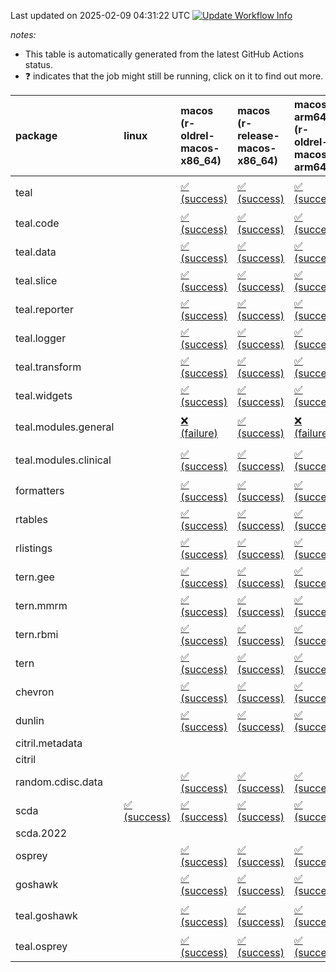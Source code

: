 Last updated on 2025-02-09 04:31:22 UTC [![Update Workflow
Info](https://github.com/averissimo/verdepcheck-status/actions/workflows/update.yaml/badge.svg)](https://github.com/averissimo/verdepcheck-status/actions/workflows/update.yaml)

*notes:*

-   This table is automatically generated from the latest GitHub Actions
    status.
-   ❓ indicates that the job might still be running, click on it to
    find out more.

<table style="width:100%;">
<colgroup>
<col style="width: 1%" />
<col style="width: 6%" />
<col style="width: 7%" />
<col style="width: 7%" />
<col style="width: 7%" />
<col style="width: 7%" />
<col style="width: 7%" />
<col style="width: 7%" />
<col style="width: 7%" />
<col style="width: 7%" />
<col style="width: 7%" />
<col style="width: 7%" />
<col style="width: 7%" />
<col style="width: 7%" />
</colgroup>
<thead>
<tr class="header">
<th style="text-align: left;">package</th>
<th style="text-align: left;">linux</th>
<th style="text-align: left;">macos (r-oldrel-macos-x86_64)</th>
<th style="text-align: left;">macos (r-release-macos-x86_64)</th>
<th style="text-align: left;">macos-arm64 (r-oldrel-macos-arm64)</th>
<th style="text-align: left;">macos-arm64 (r-release-macos-arm64)</th>
<th style="text-align: left;">nosuggests</th>
<th style="text-align: left;">ubuntu-clang</th>
<th style="text-align: left;">ubuntu-gcc12</th>
<th style="text-align: left;">ubuntu-next</th>
<th style="text-align: left;">ubuntu-release</th>
<th style="text-align: left;">windows (r-devel-windows-x86_64)</th>
<th style="text-align: left;">windows (r-oldrel-windows-x86_64)</th>
<th style="text-align: left;">windows (r-release-windows-x86_64)</th>
</tr>
</thead>
<tbody>
<tr class="odd">
<td style="text-align: left;">teal</td>
<td style="text-align: left;"></td>
<td
style="text-align: left;"><a href="https://github.com/insightsengineering/teal/actions/runs/13222084873/job/36908430531">✅
(success)</a></td>
<td
style="text-align: left;"><a href="https://github.com/insightsengineering/teal/actions/runs/13222084873/job/36908430128">✅
(success)</a></td>
<td
style="text-align: left;"><a href="https://github.com/insightsengineering/teal/actions/runs/13222084873/job/36908430347">✅
(success)</a></td>
<td
style="text-align: left;"><a href="https://github.com/insightsengineering/teal/actions/runs/13222084873/job/36908430007">✅
(success)</a></td>
<td
style="text-align: left;"><a href="https://github.com/insightsengineering/teal/actions/runs/13222084873/job/36908430584">❓
(unkown)</a></td>
<td
style="text-align: left;"><a href="https://github.com/insightsengineering/teal/actions/runs/13222084873/job/36908429944">❓
(unkown)</a></td>
<td
style="text-align: left;"><a href="https://github.com/insightsengineering/teal/actions/runs/13222084873/job/36908430057">❓
(unkown)</a></td>
<td
style="text-align: left;"><a href="https://github.com/insightsengineering/teal/actions/runs/13222084873/job/36908430302">✅
(success)</a></td>
<td
style="text-align: left;"><a href="https://github.com/insightsengineering/teal/actions/runs/13222084873/job/36908430405">✅
(success)</a></td>
<td
style="text-align: left;"><a href="https://github.com/insightsengineering/teal/actions/runs/13222084873/job/36908429709">✅
(success)</a></td>
<td
style="text-align: left;"><a href="https://github.com/insightsengineering/teal/actions/runs/13222084873/job/36908430635">✅
(success)</a></td>
<td
style="text-align: left;"><a href="https://github.com/insightsengineering/teal/actions/runs/13222084873/job/36908430253">✅
(success)</a></td>
</tr>
<tr class="even">
<td style="text-align: left;">teal.code</td>
<td style="text-align: left;"></td>
<td
style="text-align: left;"><a href="https://github.com/insightsengineering/teal.code/actions/runs/13222101000/job/36908464499">✅
(success)</a></td>
<td
style="text-align: left;"><a href="https://github.com/insightsengineering/teal.code/actions/runs/13222101000/job/36908464203">✅
(success)</a></td>
<td
style="text-align: left;"><a href="https://github.com/insightsengineering/teal.code/actions/runs/13222101000/job/36908464374">✅
(success)</a></td>
<td
style="text-align: left;"><a href="https://github.com/insightsengineering/teal.code/actions/runs/13222101000/job/36908464087">✅
(success)</a></td>
<td
style="text-align: left;"><a href="https://github.com/insightsengineering/teal.code/actions/runs/13222101000/job/36908464798">✅
(success)</a></td>
<td
style="text-align: left;"><a href="https://github.com/insightsengineering/teal.code/actions/runs/13222101000/job/36908464036">✅
(success)</a></td>
<td
style="text-align: left;"><a href="https://github.com/insightsengineering/teal.code/actions/runs/13222101000/job/36908464149">✅
(success)</a></td>
<td
style="text-align: left;"><a href="https://github.com/insightsengineering/teal.code/actions/runs/13222101000/job/36908464428">✅
(success)</a></td>
<td
style="text-align: left;"><a href="https://github.com/insightsengineering/teal.code/actions/runs/13222101000/job/36908464587">✅
(success)</a></td>
<td
style="text-align: left;"><a href="https://github.com/insightsengineering/teal.code/actions/runs/13222101000/job/36908463854">✅
(success)</a></td>
<td
style="text-align: left;"><a href="https://github.com/insightsengineering/teal.code/actions/runs/13222101000/job/36908464652">✅
(success)</a></td>
<td
style="text-align: left;"><a href="https://github.com/insightsengineering/teal.code/actions/runs/13222101000/job/36908464307">✅
(success)</a></td>
</tr>
<tr class="odd">
<td style="text-align: left;">teal.data</td>
<td style="text-align: left;"></td>
<td
style="text-align: left;"><a href="https://github.com/insightsengineering/teal.data/actions/runs/13222089083/job/36908438599">✅
(success)</a></td>
<td
style="text-align: left;"><a href="https://github.com/insightsengineering/teal.data/actions/runs/13222089083/job/36908438115">✅
(success)</a></td>
<td
style="text-align: left;"><a href="https://github.com/insightsengineering/teal.data/actions/runs/13222089083/job/36908438381">✅
(success)</a></td>
<td
style="text-align: left;"><a href="https://github.com/insightsengineering/teal.data/actions/runs/13222089083/job/36908437997">✅
(success)</a></td>
<td
style="text-align: left;"><a href="https://github.com/insightsengineering/teal.data/actions/runs/13222089083/job/36908438794">✅
(success)</a></td>
<td
style="text-align: left;"><a href="https://github.com/insightsengineering/teal.data/actions/runs/13222089083/job/36908437927">✅
(success)</a></td>
<td
style="text-align: left;"><a href="https://github.com/insightsengineering/teal.data/actions/runs/13222089083/job/36908438070">✅
(success)</a></td>
<td
style="text-align: left;"><a href="https://github.com/insightsengineering/teal.data/actions/runs/13222089083/job/36908438307">✅
(success)</a></td>
<td
style="text-align: left;"><a href="https://github.com/insightsengineering/teal.data/actions/runs/13222089083/job/36908438497">✅
(success)</a></td>
<td
style="text-align: left;"><a href="https://github.com/insightsengineering/teal.data/actions/runs/13222089083/job/36908437686">✅
(success)</a></td>
<td
style="text-align: left;"><a href="https://github.com/insightsengineering/teal.data/actions/runs/13222089083/job/36908438733">✅
(success)</a></td>
<td
style="text-align: left;"><a href="https://github.com/insightsengineering/teal.data/actions/runs/13222089083/job/36908438246">✅
(success)</a></td>
</tr>
<tr class="even">
<td style="text-align: left;">teal.slice</td>
<td style="text-align: left;"></td>
<td
style="text-align: left;"><a href="https://github.com/insightsengineering/teal.slice/actions/runs/13222095330/job/36908452318">✅
(success)</a></td>
<td
style="text-align: left;"><a href="https://github.com/insightsengineering/teal.slice/actions/runs/13222095330/job/36908451871">✅
(success)</a></td>
<td
style="text-align: left;"><a href="https://github.com/insightsengineering/teal.slice/actions/runs/13222095330/job/36908452169">✅
(success)</a></td>
<td
style="text-align: left;"><a href="https://github.com/insightsengineering/teal.slice/actions/runs/13222095330/job/36908451732">✅
(success)</a></td>
<td
style="text-align: left;"><a href="https://github.com/insightsengineering/teal.slice/actions/runs/13222095330/job/36908452537">✅
(success)</a></td>
<td
style="text-align: left;"><a href="https://github.com/insightsengineering/teal.slice/actions/runs/13222095330/job/36908451663">✅
(success)</a></td>
<td
style="text-align: left;"><a href="https://github.com/insightsengineering/teal.slice/actions/runs/13222095330/job/36908451796">✅
(success)</a></td>
<td
style="text-align: left;"><a href="https://github.com/insightsengineering/teal.slice/actions/runs/13222095330/job/36908452096">✅
(success)</a></td>
<td
style="text-align: left;"><a href="https://github.com/insightsengineering/teal.slice/actions/runs/13222095330/job/36908452242">✅
(success)</a></td>
<td
style="text-align: left;"><a href="https://github.com/insightsengineering/teal.slice/actions/runs/13222095330/job/36908451444">✅
(success)</a></td>
<td
style="text-align: left;"><a href="https://github.com/insightsengineering/teal.slice/actions/runs/13222095330/job/36908452457">✅
(success)</a></td>
<td
style="text-align: left;"><a href="https://github.com/insightsengineering/teal.slice/actions/runs/13222095330/job/36908452024">✅
(success)</a></td>
</tr>
<tr class="odd">
<td style="text-align: left;">teal.reporter</td>
<td style="text-align: left;"></td>
<td
style="text-align: left;"><a href="https://github.com/insightsengineering/teal.reporter/actions/runs/13222091176/job/36908443064">✅
(success)</a></td>
<td
style="text-align: left;"><a href="https://github.com/insightsengineering/teal.reporter/actions/runs/13222091176/job/36908442668">✅
(success)</a></td>
<td
style="text-align: left;"><a href="https://github.com/insightsengineering/teal.reporter/actions/runs/13222091176/job/36908442959">✅
(success)</a></td>
<td
style="text-align: left;"><a href="https://github.com/insightsengineering/teal.reporter/actions/runs/13222091176/job/36908442588">✅
(success)</a></td>
<td
style="text-align: left;"><a href="https://github.com/insightsengineering/teal.reporter/actions/runs/13222091176/job/36908443118">✅
(success)</a></td>
<td
style="text-align: left;"><a href="https://github.com/insightsengineering/teal.reporter/actions/runs/13222091176/job/36908442536">✅
(success)</a></td>
<td
style="text-align: left;"><a href="https://github.com/insightsengineering/teal.reporter/actions/runs/13222091176/job/36908442637">✅
(success)</a></td>
<td
style="text-align: left;"><a href="https://github.com/insightsengineering/teal.reporter/actions/runs/13222091176/job/36908442783">✅
(success)</a></td>
<td
style="text-align: left;"><a href="https://github.com/insightsengineering/teal.reporter/actions/runs/13222091176/job/36908442899">✅
(success)</a></td>
<td
style="text-align: left;"><a href="https://github.com/insightsengineering/teal.reporter/actions/runs/13222091176/job/36908442364">✅
(success)</a></td>
<td
style="text-align: left;"><a href="https://github.com/insightsengineering/teal.reporter/actions/runs/13222091176/job/36908443163">✅
(success)</a></td>
<td
style="text-align: left;"><a href="https://github.com/insightsengineering/teal.reporter/actions/runs/13222091176/job/36908442843">✅
(success)</a></td>
</tr>
<tr class="even">
<td style="text-align: left;">teal.logger</td>
<td style="text-align: left;"></td>
<td
style="text-align: left;"><a href="https://github.com/insightsengineering/teal.logger/actions/runs/13222086191/job/36908433075">✅
(success)</a></td>
<td
style="text-align: left;"><a href="https://github.com/insightsengineering/teal.logger/actions/runs/13222086191/job/36908432456">✅
(success)</a></td>
<td
style="text-align: left;"><a href="https://github.com/insightsengineering/teal.logger/actions/runs/13222086191/job/36908432832">✅
(success)</a></td>
<td
style="text-align: left;"><a href="https://github.com/insightsengineering/teal.logger/actions/runs/13222086191/job/36908432266">✅
(success)</a></td>
<td
style="text-align: left;"><a href="https://github.com/insightsengineering/teal.logger/actions/runs/13222086191/job/36908433650">✅
(success)</a></td>
<td
style="text-align: left;"><a href="https://github.com/insightsengineering/teal.logger/actions/runs/13222086191/job/36908432181">✅
(success)</a></td>
<td
style="text-align: left;"><a href="https://github.com/insightsengineering/teal.logger/actions/runs/13222086191/job/36908432358">✅
(success)</a></td>
<td
style="text-align: left;"><a href="https://github.com/insightsengineering/teal.logger/actions/runs/13222086191/job/36908432731">✅
(success)</a></td>
<td
style="text-align: left;"><a href="https://github.com/insightsengineering/teal.logger/actions/runs/13222086191/job/36908432925">✅
(success)</a></td>
<td
style="text-align: left;"><a href="https://github.com/insightsengineering/teal.logger/actions/runs/13222086191/job/36908431937">✅
(success)</a></td>
<td
style="text-align: left;"><a href="https://github.com/insightsengineering/teal.logger/actions/runs/13222086191/job/36908433481">✅
(success)</a></td>
<td
style="text-align: left;"><a href="https://github.com/insightsengineering/teal.logger/actions/runs/13222086191/job/36908432656">✅
(success)</a></td>
</tr>
<tr class="odd">
<td style="text-align: left;">teal.transform</td>
<td style="text-align: left;"></td>
<td
style="text-align: left;"><a href="https://github.com/insightsengineering/teal.transform/actions/runs/13222092822/job/36908447334">✅
(success)</a></td>
<td
style="text-align: left;"><a href="https://github.com/insightsengineering/teal.transform/actions/runs/13222092822/job/36908446588">✅
(success)</a></td>
<td
style="text-align: left;"><a href="https://github.com/insightsengineering/teal.transform/actions/runs/13222092822/job/36908447062">✅
(success)</a></td>
<td
style="text-align: left;"><a href="https://github.com/insightsengineering/teal.transform/actions/runs/13222092822/job/36908446366">✅
(success)</a></td>
<td
style="text-align: left;"><a href="https://github.com/insightsengineering/teal.transform/actions/runs/13222092822/job/36908447725">✅
(success)</a></td>
<td
style="text-align: left;"><a href="https://github.com/insightsengineering/teal.transform/actions/runs/13222092822/job/36908446265">✅
(success)</a></td>
<td
style="text-align: left;"><a href="https://github.com/insightsengineering/teal.transform/actions/runs/13222092822/job/36908446477">✅
(success)</a></td>
<td
style="text-align: left;"><a href="https://github.com/insightsengineering/teal.transform/actions/runs/13222092822/job/36908446960">✅
(success)</a></td>
<td
style="text-align: left;"><a href="https://github.com/insightsengineering/teal.transform/actions/runs/13222092822/job/36908447178">✅
(success)</a></td>
<td
style="text-align: left;"><a href="https://github.com/insightsengineering/teal.transform/actions/runs/13222092822/job/36908445989">✅
(success)</a></td>
<td
style="text-align: left;"><a href="https://github.com/insightsengineering/teal.transform/actions/runs/13222092822/job/36908447594">✅
(success)</a></td>
<td
style="text-align: left;"><a href="https://github.com/insightsengineering/teal.transform/actions/runs/13222092822/job/36908446852">✅
(success)</a></td>
</tr>
<tr class="even">
<td style="text-align: left;">teal.widgets</td>
<td style="text-align: left;"></td>
<td
style="text-align: left;"><a href="https://github.com/insightsengineering/teal.widgets/actions/runs/13222105941/job/36908479562">✅
(success)</a></td>
<td
style="text-align: left;"><a href="https://github.com/insightsengineering/teal.widgets/actions/runs/13222105941/job/36908479212">✅
(success)</a></td>
<td
style="text-align: left;"><a href="https://github.com/insightsengineering/teal.widgets/actions/runs/13222105941/job/36908479439">✅
(success)</a></td>
<td
style="text-align: left;"><a href="https://github.com/insightsengineering/teal.widgets/actions/runs/13222105941/job/36908479064">✅
(success)</a></td>
<td
style="text-align: left;"><a href="https://github.com/insightsengineering/teal.widgets/actions/runs/13222105941/job/36908479611">✅
(success)</a></td>
<td
style="text-align: left;"><a href="https://github.com/insightsengineering/teal.widgets/actions/runs/13222105941/job/36908478685">✅
(success)</a></td>
<td
style="text-align: left;"><a href="https://github.com/insightsengineering/teal.widgets/actions/runs/13222105941/job/36908479000">✅
(success)</a></td>
<td
style="text-align: left;"><a href="https://github.com/insightsengineering/teal.widgets/actions/runs/13222105941/job/36908479266">✅
(success)</a></td>
<td
style="text-align: left;"><a href="https://github.com/insightsengineering/teal.widgets/actions/runs/13222105941/job/36908479390">✅
(success)</a></td>
<td
style="text-align: left;"><a href="https://github.com/insightsengineering/teal.widgets/actions/runs/13222105941/job/36908478916">✅
(success)</a></td>
<td
style="text-align: left;"><a href="https://github.com/insightsengineering/teal.widgets/actions/runs/13222105941/job/36908479658">✅
(success)</a></td>
<td
style="text-align: left;"><a href="https://github.com/insightsengineering/teal.widgets/actions/runs/13222105941/job/36908479319">✅
(success)</a></td>
</tr>
<tr class="odd">
<td style="text-align: left;">teal.modules.general</td>
<td style="text-align: left;"></td>
<td
style="text-align: left;"><a href="https://github.com/insightsengineering/teal.modules.general/actions/runs/13222085315/job/36908430606">❌
(failure)</a></td>
<td
style="text-align: left;"><a href="https://github.com/insightsengineering/teal.modules.general/actions/runs/13222085315/job/36908430260">✅
(success)</a></td>
<td
style="text-align: left;"><a href="https://github.com/insightsengineering/teal.modules.general/actions/runs/13222085315/job/36908430483">❌
(failure)</a></td>
<td
style="text-align: left;"><a href="https://github.com/insightsengineering/teal.modules.general/actions/runs/13222085315/job/36908430154">✅
(success)</a></td>
<td
style="text-align: left;"><a href="https://github.com/insightsengineering/teal.modules.general/actions/runs/13222085315/job/36908430684">❓
(unkown)</a></td>
<td
style="text-align: left;"><a href="https://github.com/insightsengineering/teal.modules.general/actions/runs/13222085315/job/36908429843">❓
(unkown)</a></td>
<td
style="text-align: left;"><a href="https://github.com/insightsengineering/teal.modules.general/actions/runs/13222085315/job/36908430079">❌
(failure)</a></td>
<td
style="text-align: left;"><a href="https://github.com/insightsengineering/teal.modules.general/actions/runs/13222085315/job/36908430316">✅
(success)</a></td>
<td
style="text-align: left;"><a href="https://github.com/insightsengineering/teal.modules.general/actions/runs/13222085315/job/36908430423">✅
(success)</a></td>
<td
style="text-align: left;"><a href="https://github.com/insightsengineering/teal.modules.general/actions/runs/13222085315/job/36908430027">✅
(success)</a></td>
<td
style="text-align: left;"><a href="https://github.com/insightsengineering/teal.modules.general/actions/runs/13222085315/job/36908430739">❌
(failure)</a></td>
<td
style="text-align: left;"><a href="https://github.com/insightsengineering/teal.modules.general/actions/runs/13222085315/job/36908430366">✅
(success)</a></td>
</tr>
<tr class="even">
<td style="text-align: left;">teal.modules.clinical</td>
<td style="text-align: left;"></td>
<td
style="text-align: left;"><a href="https://github.com/insightsengineering/teal.modules.clinical/actions/runs/13222100432/job/36908464060">✅
(success)</a></td>
<td
style="text-align: left;"><a href="https://github.com/insightsengineering/teal.modules.clinical/actions/runs/13222100432/job/36908463633">✅
(success)</a></td>
<td
style="text-align: left;"><a href="https://github.com/insightsengineering/teal.modules.clinical/actions/runs/13222100432/job/36908463881">✅
(success)</a></td>
<td
style="text-align: left;"><a href="https://github.com/insightsengineering/teal.modules.clinical/actions/runs/13222100432/job/36908463420">✅
(success)</a></td>
<td
style="text-align: left;"><a href="https://github.com/insightsengineering/teal.modules.clinical/actions/runs/13222100432/job/36908463945">❓
(unkown)</a></td>
<td
style="text-align: left;"><a href="https://github.com/insightsengineering/teal.modules.clinical/actions/runs/13222100432/job/36908463084">❓
(unkown)</a></td>
<td
style="text-align: left;"><a href="https://github.com/insightsengineering/teal.modules.clinical/actions/runs/13222100432/job/36908463346">❓
(unkown)</a></td>
<td
style="text-align: left;"><a href="https://github.com/insightsengineering/teal.modules.clinical/actions/runs/13222100432/job/36908463568">✅
(success)</a></td>
<td
style="text-align: left;"><a href="https://github.com/insightsengineering/teal.modules.clinical/actions/runs/13222100432/job/36908463694">✅
(success)</a></td>
<td
style="text-align: left;"><a href="https://github.com/insightsengineering/teal.modules.clinical/actions/runs/13222100432/job/36908463280">✅
(success)</a></td>
<td
style="text-align: left;"><a href="https://github.com/insightsengineering/teal.modules.clinical/actions/runs/13222100432/job/36908464217">✅
(success)</a></td>
<td
style="text-align: left;"><a href="https://github.com/insightsengineering/teal.modules.clinical/actions/runs/13222100432/job/36908463759">✅
(success)</a></td>
</tr>
<tr class="odd">
<td style="text-align: left;">formatters</td>
<td style="text-align: left;"></td>
<td
style="text-align: left;"><a href="https://github.com/insightsengineering/formatters/actions/runs/13222097154/job/36908456355">✅
(success)</a></td>
<td
style="text-align: left;"><a href="https://github.com/insightsengineering/formatters/actions/runs/13222097154/job/36908455987">✅
(success)</a></td>
<td
style="text-align: left;"><a href="https://github.com/insightsengineering/formatters/actions/runs/13222097154/job/36908456246">✅
(success)</a></td>
<td
style="text-align: left;"><a href="https://github.com/insightsengineering/formatters/actions/runs/13222097154/job/36908455853">✅
(success)</a></td>
<td
style="text-align: left;"><a href="https://github.com/insightsengineering/formatters/actions/runs/13222097154/job/36908456472">✅
(success)</a></td>
<td
style="text-align: left;"><a href="https://github.com/insightsengineering/formatters/actions/runs/13222097154/job/36908455802">✅
(success)</a></td>
<td
style="text-align: left;"><a href="https://github.com/insightsengineering/formatters/actions/runs/13222097154/job/36908455932">✅
(success)</a></td>
<td
style="text-align: left;"><a href="https://github.com/insightsengineering/formatters/actions/runs/13222097154/job/36908456188">✅
(success)</a></td>
<td
style="text-align: left;"><a href="https://github.com/insightsengineering/formatters/actions/runs/13222097154/job/36908456297">✅
(success)</a></td>
<td
style="text-align: left;"><a href="https://github.com/insightsengineering/formatters/actions/runs/13222097154/job/36908455571">✅
(success)</a></td>
<td
style="text-align: left;"><a href="https://github.com/insightsengineering/formatters/actions/runs/13222097154/job/36908456434">✅
(success)</a></td>
<td
style="text-align: left;"><a href="https://github.com/insightsengineering/formatters/actions/runs/13222097154/job/36908456122">✅
(success)</a></td>
</tr>
<tr class="even">
<td style="text-align: left;">rtables</td>
<td style="text-align: left;"></td>
<td
style="text-align: left;"><a href="https://github.com/insightsengineering/rtables/actions/runs/13222084624/job/36908429727">✅
(success)</a></td>
<td
style="text-align: left;"><a href="https://github.com/insightsengineering/rtables/actions/runs/13222084624/job/36908429411">✅
(success)</a></td>
<td
style="text-align: left;"><a href="https://github.com/insightsengineering/rtables/actions/runs/13222084624/job/36908429599">✅
(success)</a></td>
<td
style="text-align: left;"><a href="https://github.com/insightsengineering/rtables/actions/runs/13222084624/job/36908429355">✅
(success)</a></td>
<td
style="text-align: left;"><a href="https://github.com/insightsengineering/rtables/actions/runs/13222084624/job/36908429986">✅
(success)</a></td>
<td
style="text-align: left;"><a href="https://github.com/insightsengineering/rtables/actions/runs/13222084624/job/36908429289">✅
(success)</a></td>
<td
style="text-align: left;"><a href="https://github.com/insightsengineering/rtables/actions/runs/13222084624/job/36908429453">✅
(success)</a></td>
<td
style="text-align: left;"><a href="https://github.com/insightsengineering/rtables/actions/runs/13222084624/job/36908429657">✅
(success)</a></td>
<td
style="text-align: left;"><a href="https://github.com/insightsengineering/rtables/actions/runs/13222084624/job/36908429787">✅
(success)</a></td>
<td
style="text-align: left;"><a href="https://github.com/insightsengineering/rtables/actions/runs/13222084624/job/36908429107">✅
(success)</a></td>
<td
style="text-align: left;"><a href="https://github.com/insightsengineering/rtables/actions/runs/13222084624/job/36908429855">✅
(success)</a></td>
<td
style="text-align: left;"><a href="https://github.com/insightsengineering/rtables/actions/runs/13222084624/job/36908429497">✅
(success)</a></td>
</tr>
<tr class="odd">
<td style="text-align: left;">rlistings</td>
<td style="text-align: left;"></td>
<td
style="text-align: left;"><a href="https://github.com/insightsengineering/rlistings/actions/runs/13222089796/job/36908440247">✅
(success)</a></td>
<td
style="text-align: left;"><a href="https://github.com/insightsengineering/rlistings/actions/runs/13222089796/job/36908439851">✅
(success)</a></td>
<td
style="text-align: left;"><a href="https://github.com/insightsengineering/rlistings/actions/runs/13222089796/job/36908440093">✅
(success)</a></td>
<td
style="text-align: left;"><a href="https://github.com/insightsengineering/rlistings/actions/runs/13222089796/job/36908439670">✅
(success)</a></td>
<td
style="text-align: left;"><a href="https://github.com/insightsengineering/rlistings/actions/runs/13222089796/job/36908440502">✅
(success)</a></td>
<td
style="text-align: left;"><a href="https://github.com/insightsengineering/rlistings/actions/runs/13222089796/job/36908439563">✅
(success)</a></td>
<td
style="text-align: left;"><a href="https://github.com/insightsengineering/rlistings/actions/runs/13222089796/job/36908439773">✅
(success)</a></td>
<td
style="text-align: left;"><a href="https://github.com/insightsengineering/rlistings/actions/runs/13222089796/job/36908440168">✅
(success)</a></td>
<td
style="text-align: left;"><a href="https://github.com/insightsengineering/rlistings/actions/runs/13222089796/job/36908440316">✅
(success)</a></td>
<td
style="text-align: left;"><a href="https://github.com/insightsengineering/rlistings/actions/runs/13222089796/job/36908439280">✅
(success)</a></td>
<td
style="text-align: left;"><a href="https://github.com/insightsengineering/rlistings/actions/runs/13222089796/job/36908440377">✅
(success)</a></td>
<td
style="text-align: left;"><a href="https://github.com/insightsengineering/rlistings/actions/runs/13222089796/job/36908440019">✅
(success)</a></td>
</tr>
<tr class="even">
<td style="text-align: left;">tern.gee</td>
<td style="text-align: left;"></td>
<td
style="text-align: left;"><a href="https://github.com/insightsengineering/tern.gee/actions/runs/13222098525/job/36908458705">✅
(success)</a></td>
<td
style="text-align: left;"><a href="https://github.com/insightsengineering/tern.gee/actions/runs/13222098525/job/36908458382">✅
(success)</a></td>
<td
style="text-align: left;"><a href="https://github.com/insightsengineering/tern.gee/actions/runs/13222098525/job/36908458601">✅
(success)</a></td>
<td
style="text-align: left;"><a href="https://github.com/insightsengineering/tern.gee/actions/runs/13222098525/job/36908458280">✅
(success)</a></td>
<td
style="text-align: left;"><a href="https://github.com/insightsengineering/tern.gee/actions/runs/13222098525/job/36908458881">✅
(success)</a></td>
<td
style="text-align: left;"><a href="https://github.com/insightsengineering/tern.gee/actions/runs/13222098525/job/36908458226">✅
(success)</a></td>
<td
style="text-align: left;"><a href="https://github.com/insightsengineering/tern.gee/actions/runs/13222098525/job/36908458335">✅
(success)</a></td>
<td
style="text-align: left;"><a href="https://github.com/insightsengineering/tern.gee/actions/runs/13222098525/job/36908458544">✅
(success)</a></td>
<td
style="text-align: left;"><a href="https://github.com/insightsengineering/tern.gee/actions/runs/13222098525/job/36908458642">✅
(success)</a></td>
<td
style="text-align: left;"><a href="https://github.com/insightsengineering/tern.gee/actions/runs/13222098525/job/36908458024">✅
(success)</a></td>
<td
style="text-align: left;"><a href="https://github.com/insightsengineering/tern.gee/actions/runs/13222098525/job/36908458819">✅
(success)</a></td>
<td
style="text-align: left;"><a href="https://github.com/insightsengineering/tern.gee/actions/runs/13222098525/job/36908458491">✅
(success)</a></td>
</tr>
<tr class="odd">
<td style="text-align: left;">tern.mmrm</td>
<td style="text-align: left;"></td>
<td
style="text-align: left;"><a href="https://github.com/insightsengineering/tern.mmrm/actions/runs/13222105767/job/36908476841">✅
(success)</a></td>
<td
style="text-align: left;"><a href="https://github.com/insightsengineering/tern.mmrm/actions/runs/13222105767/job/36908476610">✅
(success)</a></td>
<td
style="text-align: left;"><a href="https://github.com/insightsengineering/tern.mmrm/actions/runs/13222105767/job/36908476773">✅
(success)</a></td>
<td
style="text-align: left;"><a href="https://github.com/insightsengineering/tern.mmrm/actions/runs/13222105767/job/36908476529">✅
(success)</a></td>
<td
style="text-align: left;"><a href="https://github.com/insightsengineering/tern.mmrm/actions/runs/13222105767/job/36908476958">✅
(success)</a></td>
<td
style="text-align: left;"><a href="https://github.com/insightsengineering/tern.mmrm/actions/runs/13222105767/job/36908476476">✅
(success)</a></td>
<td
style="text-align: left;"><a href="https://github.com/insightsengineering/tern.mmrm/actions/runs/13222105767/job/36908476572">❌
(failure)</a></td>
<td
style="text-align: left;"><a href="https://github.com/insightsengineering/tern.mmrm/actions/runs/13222105767/job/36908476738">✅
(success)</a></td>
<td
style="text-align: left;"><a href="https://github.com/insightsengineering/tern.mmrm/actions/runs/13222105767/job/36908476807">✅
(success)</a></td>
<td
style="text-align: left;"><a href="https://github.com/insightsengineering/tern.mmrm/actions/runs/13222105767/job/36908476362">✅
(success)</a></td>
<td
style="text-align: left;"><a href="https://github.com/insightsengineering/tern.mmrm/actions/runs/13222105767/job/36908476925">✅
(success)</a></td>
<td
style="text-align: left;"><a href="https://github.com/insightsengineering/tern.mmrm/actions/runs/13222105767/job/36908476700">✅
(success)</a></td>
</tr>
<tr class="even">
<td style="text-align: left;">tern.rbmi</td>
<td style="text-align: left;"></td>
<td
style="text-align: left;"><a href="https://github.com/insightsengineering/tern.rbmi/actions/runs/13222097175/job/36908456817">✅
(success)</a></td>
<td
style="text-align: left;"><a href="https://github.com/insightsengineering/tern.rbmi/actions/runs/13222097175/job/36908456426">✅
(success)</a></td>
<td
style="text-align: left;"><a href="https://github.com/insightsengineering/tern.rbmi/actions/runs/13222097175/job/36908456664">✅
(success)</a></td>
<td
style="text-align: left;"><a href="https://github.com/insightsengineering/tern.rbmi/actions/runs/13222097175/job/36908456313">✅
(success)</a></td>
<td
style="text-align: left;"><a href="https://github.com/insightsengineering/tern.rbmi/actions/runs/13222097175/job/36908456767">✅
(success)</a></td>
<td
style="text-align: left;"><a href="https://github.com/insightsengineering/tern.rbmi/actions/runs/13222097175/job/36908455974">✅
(success)</a></td>
<td
style="text-align: left;"><a href="https://github.com/insightsengineering/tern.rbmi/actions/runs/13222097175/job/36908456243">✅
(success)</a></td>
<td
style="text-align: left;"><a href="https://github.com/insightsengineering/tern.rbmi/actions/runs/13222097175/job/36908456474">✅
(success)</a></td>
<td
style="text-align: left;"><a href="https://github.com/insightsengineering/tern.rbmi/actions/runs/13222097175/job/36908456601">✅
(success)</a></td>
<td
style="text-align: left;"><a href="https://github.com/insightsengineering/tern.rbmi/actions/runs/13222097175/job/36908456175">✅
(success)</a></td>
<td
style="text-align: left;"><a href="https://github.com/insightsengineering/tern.rbmi/actions/runs/13222097175/job/36908456931">✅
(success)</a></td>
<td
style="text-align: left;"><a href="https://github.com/insightsengineering/tern.rbmi/actions/runs/13222097175/job/36908456537">✅
(success)</a></td>
</tr>
<tr class="odd">
<td style="text-align: left;">tern</td>
<td style="text-align: left;"></td>
<td
style="text-align: left;"><a href="https://github.com/insightsengineering/tern/actions/runs/13222091074/job/36908443197">✅
(success)</a></td>
<td
style="text-align: left;"><a href="https://github.com/insightsengineering/tern/actions/runs/13222091074/job/36908442802">✅
(success)</a></td>
<td
style="text-align: left;"><a href="https://github.com/insightsengineering/tern/actions/runs/13222091074/job/36908443062">✅
(success)</a></td>
<td
style="text-align: left;"><a href="https://github.com/insightsengineering/tern/actions/runs/13222091074/job/36908442660">✅
(success)</a></td>
<td
style="text-align: left;"><a href="https://github.com/insightsengineering/tern/actions/runs/13222091074/job/36908443491">✅
(success)</a></td>
<td
style="text-align: left;"><a href="https://github.com/insightsengineering/tern/actions/runs/13222091074/job/36908442599">✅
(success)</a></td>
<td
style="text-align: left;"><a href="https://github.com/insightsengineering/tern/actions/runs/13222091074/job/36908442722">✅
(success)</a></td>
<td
style="text-align: left;"><a href="https://github.com/insightsengineering/tern/actions/runs/13222091074/job/36908443006">✅
(success)</a></td>
<td
style="text-align: left;"><a href="https://github.com/insightsengineering/tern/actions/runs/13222091074/job/36908443129">✅
(success)</a></td>
<td
style="text-align: left;"><a href="https://github.com/insightsengineering/tern/actions/runs/13222091074/job/36908442398">✅
(success)</a></td>
<td
style="text-align: left;"><a href="https://github.com/insightsengineering/tern/actions/runs/13222091074/job/36908443405">✅
(success)</a></td>
<td
style="text-align: left;"><a href="https://github.com/insightsengineering/tern/actions/runs/13222091074/job/36908442942">✅
(success)</a></td>
</tr>
<tr class="even">
<td style="text-align: left;">chevron</td>
<td style="text-align: left;"></td>
<td
style="text-align: left;"><a href="https://github.com/insightsengineering/chevron/actions/runs/13222098323/job/36908459113">✅
(success)</a></td>
<td
style="text-align: left;"><a href="https://github.com/insightsengineering/chevron/actions/runs/13222098323/job/36908458772">✅
(success)</a></td>
<td
style="text-align: left;"><a href="https://github.com/insightsengineering/chevron/actions/runs/13222098323/job/36908458985">✅
(success)</a></td>
<td
style="text-align: left;"><a href="https://github.com/insightsengineering/chevron/actions/runs/13222098323/job/36908458658">✅
(success)</a></td>
<td
style="text-align: left;"><a href="https://github.com/insightsengineering/chevron/actions/runs/13222098323/job/36908459275">✅
(success)</a></td>
<td
style="text-align: left;"><a href="https://github.com/insightsengineering/chevron/actions/runs/13222098323/job/36908458613">✅
(success)</a></td>
<td
style="text-align: left;"><a href="https://github.com/insightsengineering/chevron/actions/runs/13222098323/job/36908458721">✅
(success)</a></td>
<td
style="text-align: left;"><a href="https://github.com/insightsengineering/chevron/actions/runs/13222098323/job/36908458927">✅
(success)</a></td>
<td
style="text-align: left;"><a href="https://github.com/insightsengineering/chevron/actions/runs/13222098323/job/36908459044">✅
(success)</a></td>
<td
style="text-align: left;"><a href="https://github.com/insightsengineering/chevron/actions/runs/13222098323/job/36908458422">✅
(success)</a></td>
<td
style="text-align: left;"><a href="https://github.com/insightsengineering/chevron/actions/runs/13222098323/job/36908459219">✅
(success)</a></td>
<td
style="text-align: left;"><a href="https://github.com/insightsengineering/chevron/actions/runs/13222098323/job/36908458874">✅
(success)</a></td>
</tr>
<tr class="odd">
<td style="text-align: left;">dunlin</td>
<td style="text-align: left;"></td>
<td
style="text-align: left;"><a href="https://github.com/insightsengineering/dunlin/actions/runs/12616307113/job/35157397606">✅
(success)</a></td>
<td
style="text-align: left;"><a href="https://github.com/insightsengineering/dunlin/actions/runs/12616307113/job/35157397136">✅
(success)</a></td>
<td
style="text-align: left;"><a href="https://github.com/insightsengineering/dunlin/actions/runs/12616307113/job/35157397443">✅
(success)</a></td>
<td
style="text-align: left;"><a href="https://github.com/insightsengineering/dunlin/actions/runs/12616307113/job/35157396975">✅
(success)</a></td>
<td
style="text-align: left;"><a href="https://github.com/insightsengineering/dunlin/actions/runs/12616307113/job/35157397923">✅
(success)</a></td>
<td
style="text-align: left;"><a href="https://github.com/insightsengineering/dunlin/actions/runs/12616307113/job/35157397053">✅
(success)</a></td>
<td
style="text-align: left;"><a href="https://github.com/insightsengineering/dunlin/actions/runs/12616307113/job/35157397205">✅
(success)</a></td>
<td
style="text-align: left;"><a href="https://github.com/insightsengineering/dunlin/actions/runs/12616307113/job/35157397533">✅
(success)</a></td>
<td
style="text-align: left;"><a href="https://github.com/insightsengineering/dunlin/actions/runs/12616307113/job/35157397749">✅
(success)</a></td>
<td
style="text-align: left;"><a href="https://github.com/insightsengineering/dunlin/actions/runs/12616307113/job/35157396791">✅
(success)</a></td>
<td
style="text-align: left;"><a href="https://github.com/insightsengineering/dunlin/actions/runs/12616307113/job/35157397670">✅
(success)</a></td>
<td
style="text-align: left;"><a href="https://github.com/insightsengineering/dunlin/actions/runs/12616307113/job/35157397262">✅
(success)</a></td>
</tr>
<tr class="even">
<td style="text-align: left;">citril.metadata</td>
<td style="text-align: left;"></td>
<td style="text-align: left;"></td>
<td style="text-align: left;"></td>
<td style="text-align: left;"></td>
<td style="text-align: left;"></td>
<td style="text-align: left;"></td>
<td style="text-align: left;"></td>
<td style="text-align: left;"></td>
<td style="text-align: left;"></td>
<td style="text-align: left;"></td>
<td style="text-align: left;"></td>
<td style="text-align: left;"></td>
<td style="text-align: left;"></td>
</tr>
<tr class="odd">
<td style="text-align: left;">citril</td>
<td style="text-align: left;"></td>
<td style="text-align: left;"></td>
<td style="text-align: left;"></td>
<td style="text-align: left;"></td>
<td style="text-align: left;"></td>
<td style="text-align: left;"></td>
<td style="text-align: left;"></td>
<td style="text-align: left;"></td>
<td style="text-align: left;"></td>
<td style="text-align: left;"></td>
<td style="text-align: left;"></td>
<td style="text-align: left;"></td>
<td style="text-align: left;"></td>
</tr>
<tr class="even">
<td style="text-align: left;">random.cdisc.data</td>
<td style="text-align: left;"></td>
<td
style="text-align: left;"><a href="https://github.com/insightsengineering/random.cdisc.data/actions/runs/13222094112/job/36908450969">✅
(success)</a></td>
<td
style="text-align: left;"><a href="https://github.com/insightsengineering/random.cdisc.data/actions/runs/13222094112/job/36908450701">✅
(success)</a></td>
<td
style="text-align: left;"><a href="https://github.com/insightsengineering/random.cdisc.data/actions/runs/13222094112/job/36908450862">✅
(success)</a></td>
<td
style="text-align: left;"><a href="https://github.com/insightsengineering/random.cdisc.data/actions/runs/13222094112/job/36908450584">✅
(success)</a></td>
<td
style="text-align: left;"><a href="https://github.com/insightsengineering/random.cdisc.data/actions/runs/13222094112/job/36908451187">✅
(success)</a></td>
<td
style="text-align: left;"><a href="https://github.com/insightsengineering/random.cdisc.data/actions/runs/13222094112/job/36908450497">✅
(success)</a></td>
<td
style="text-align: left;"><a href="https://github.com/insightsengineering/random.cdisc.data/actions/runs/13222094112/job/36908450646">✅
(success)</a></td>
<td
style="text-align: left;"><a href="https://github.com/insightsengineering/random.cdisc.data/actions/runs/13222094112/job/36908450915">✅
(success)</a></td>
<td
style="text-align: left;"><a href="https://github.com/insightsengineering/random.cdisc.data/actions/runs/13222094112/job/36908451025">✅
(success)</a></td>
<td
style="text-align: left;"><a href="https://github.com/insightsengineering/random.cdisc.data/actions/runs/13222094112/job/36908450241">✅
(success)</a></td>
<td
style="text-align: left;"><a href="https://github.com/insightsengineering/random.cdisc.data/actions/runs/13222094112/job/36908451083">✅
(success)</a></td>
<td
style="text-align: left;"><a href="https://github.com/insightsengineering/random.cdisc.data/actions/runs/13222094112/job/36908450815">✅
(success)</a></td>
</tr>
<tr class="odd">
<td style="text-align: left;">scda</td>
<td
style="text-align: left;"><a href="https://github.com/insightsengineering/scda/actions/runs/10437595381/job/28903953758">✅
(success)</a></td>
<td
style="text-align: left;"><a href="https://github.com/insightsengineering/scda/actions/runs/10437595381/job/28903953430">✅
(success)</a></td>
<td
style="text-align: left;"><a href="https://github.com/insightsengineering/scda/actions/runs/10437595381/job/28903953031">✅
(success)</a></td>
<td
style="text-align: left;"><a href="https://github.com/insightsengineering/scda/actions/runs/10437595381/job/28903953278">✅
(success)</a></td>
<td
style="text-align: left;"><a href="https://github.com/insightsengineering/scda/actions/runs/10437595381/job/28903952896">✅
(success)</a></td>
<td
style="text-align: left;"><a href="https://github.com/insightsengineering/scda/actions/runs/10437595381/job/28903953675">❌
(failure)</a></td>
<td
style="text-align: left;"><a href="https://github.com/insightsengineering/scda/actions/runs/10437595381/job/28903952832">✅
(success)</a></td>
<td
style="text-align: left;"><a href="https://github.com/insightsengineering/scda/actions/runs/10437595381/job/28903952973">✅
(success)</a></td>
<td
style="text-align: left;"><a href="https://github.com/insightsengineering/scda/actions/runs/10437595381/job/28903953208">✅
(success)</a></td>
<td
style="text-align: left;"><a href="https://github.com/insightsengineering/scda/actions/runs/10437595381/job/28903953361">✅
(success)</a></td>
<td
style="text-align: left;"><a href="https://github.com/insightsengineering/scda/actions/runs/10437595381/job/28903952629">✅
(success)</a></td>
<td
style="text-align: left;"><a href="https://github.com/insightsengineering/scda/actions/runs/10437595381/job/28903953574">✅
(success)</a></td>
<td
style="text-align: left;"><a href="https://github.com/insightsengineering/scda/actions/runs/10437595381/job/28903953140">✅
(success)</a></td>
</tr>
<tr class="even">
<td style="text-align: left;">scda.2022</td>
<td style="text-align: left;"></td>
<td style="text-align: left;"></td>
<td style="text-align: left;"></td>
<td style="text-align: left;"></td>
<td style="text-align: left;"></td>
<td style="text-align: left;"></td>
<td style="text-align: left;"></td>
<td style="text-align: left;"></td>
<td style="text-align: left;"></td>
<td style="text-align: left;"></td>
<td style="text-align: left;"></td>
<td style="text-align: left;"></td>
<td style="text-align: left;"></td>
</tr>
<tr class="odd">
<td style="text-align: left;">osprey</td>
<td style="text-align: left;"></td>
<td
style="text-align: left;"><a href="https://github.com/insightsengineering/osprey/actions/runs/13222103330/job/36908483450">✅
(success)</a></td>
<td
style="text-align: left;"><a href="https://github.com/insightsengineering/osprey/actions/runs/13222103330/job/36908483038">✅
(success)</a></td>
<td
style="text-align: left;"><a href="https://github.com/insightsengineering/osprey/actions/runs/13222103330/job/36908483292">✅
(success)</a></td>
<td
style="text-align: left;"><a href="https://github.com/insightsengineering/osprey/actions/runs/13222103330/job/36908482893">✅
(success)</a></td>
<td
style="text-align: left;"><a href="https://github.com/insightsengineering/osprey/actions/runs/13222103330/job/36908483651">✅
(success)</a></td>
<td
style="text-align: left;"><a href="https://github.com/insightsengineering/osprey/actions/runs/13222103330/job/36908482841">✅
(success)</a></td>
<td
style="text-align: left;"><a href="https://github.com/insightsengineering/osprey/actions/runs/13222103330/job/36908482960">✅
(success)</a></td>
<td
style="text-align: left;"><a href="https://github.com/insightsengineering/osprey/actions/runs/13222103330/job/36908483238">✅
(success)</a></td>
<td
style="text-align: left;"><a href="https://github.com/insightsengineering/osprey/actions/runs/13222103330/job/36908483373">✅
(success)</a></td>
<td
style="text-align: left;"><a href="https://github.com/insightsengineering/osprey/actions/runs/13222103330/job/36908482635">✅
(success)</a></td>
<td
style="text-align: left;"><a href="https://github.com/insightsengineering/osprey/actions/runs/13222103330/job/36908483587">✅
(success)</a></td>
<td
style="text-align: left;"><a href="https://github.com/insightsengineering/osprey/actions/runs/13222103330/job/36908483174">✅
(success)</a></td>
</tr>
<tr class="even">
<td style="text-align: left;">goshawk</td>
<td style="text-align: left;"></td>
<td
style="text-align: left;"><a href="https://github.com/insightsengineering/goshawk/actions/runs/13222097156/job/36908456465">✅
(success)</a></td>
<td
style="text-align: left;"><a href="https://github.com/insightsengineering/goshawk/actions/runs/13222097156/job/36908456169">✅
(success)</a></td>
<td
style="text-align: left;"><a href="https://github.com/insightsengineering/goshawk/actions/runs/13222097156/job/36908456379">✅
(success)</a></td>
<td
style="text-align: left;"><a href="https://github.com/insightsengineering/goshawk/actions/runs/13222097156/job/36908456104">✅
(success)</a></td>
<td
style="text-align: left;"><a href="https://github.com/insightsengineering/goshawk/actions/runs/13222097156/job/36908456522">✅
(success)</a></td>
<td
style="text-align: left;"><a href="https://github.com/insightsengineering/goshawk/actions/runs/13222097156/job/36908455657">✅
(success)</a></td>
<td
style="text-align: left;"><a href="https://github.com/insightsengineering/goshawk/actions/runs/13222097156/job/36908455922">❌
(failure)</a></td>
<td
style="text-align: left;"><a href="https://github.com/insightsengineering/goshawk/actions/runs/13222097156/job/36908456227">✅
(success)</a></td>
<td
style="text-align: left;"><a href="https://github.com/insightsengineering/goshawk/actions/runs/13222097156/job/36908456331">✅
(success)</a></td>
<td
style="text-align: left;"><a href="https://github.com/insightsengineering/goshawk/actions/runs/13222097156/job/36908455979">✅
(success)</a></td>
<td
style="text-align: left;"><a href="https://github.com/insightsengineering/goshawk/actions/runs/13222097156/job/36908456574">✅
(success)</a></td>
<td
style="text-align: left;"><a href="https://github.com/insightsengineering/goshawk/actions/runs/13222097156/job/36908456273">✅
(success)</a></td>
</tr>
<tr class="odd">
<td style="text-align: left;">teal.goshawk</td>
<td style="text-align: left;"></td>
<td
style="text-align: left;"><a href="https://github.com/insightsengineering/teal.goshawk/actions/runs/13222095307/job/36908452904">✅
(success)</a></td>
<td
style="text-align: left;"><a href="https://github.com/insightsengineering/teal.goshawk/actions/runs/13222095307/job/36908452481">✅
(success)</a></td>
<td
style="text-align: left;"><a href="https://github.com/insightsengineering/teal.goshawk/actions/runs/13222095307/job/36908452757">✅
(success)</a></td>
<td
style="text-align: left;"><a href="https://github.com/insightsengineering/teal.goshawk/actions/runs/13222095307/job/36908452285">✅
(success)</a></td>
<td
style="text-align: left;"><a href="https://github.com/insightsengineering/teal.goshawk/actions/runs/13222095307/job/36908452987">❓
(unkown)</a></td>
<td
style="text-align: left;"><a href="https://github.com/insightsengineering/teal.goshawk/actions/runs/13222095307/job/36908451818">❓
(unkown)</a></td>
<td
style="text-align: left;"><a href="https://github.com/insightsengineering/teal.goshawk/actions/runs/13222095307/job/36908452175">❓
(unkown)</a></td>
<td
style="text-align: left;"><a href="https://github.com/insightsengineering/teal.goshawk/actions/runs/13222095307/job/36908452562">✅
(success)</a></td>
<td
style="text-align: left;"><a href="https://github.com/insightsengineering/teal.goshawk/actions/runs/13222095307/job/36908452694">✅
(success)</a></td>
<td
style="text-align: left;"><a href="https://github.com/insightsengineering/teal.goshawk/actions/runs/13222095307/job/36908452074">✅
(success)</a></td>
<td
style="text-align: left;"><a href="https://github.com/insightsengineering/teal.goshawk/actions/runs/13222095307/job/36908453073">✅
(success)</a></td>
<td
style="text-align: left;"><a href="https://github.com/insightsengineering/teal.goshawk/actions/runs/13222095307/job/36908452637">✅
(success)</a></td>
</tr>
<tr class="even">
<td style="text-align: left;">teal.osprey</td>
<td style="text-align: left;"></td>
<td
style="text-align: left;"><a href="https://github.com/insightsengineering/teal.osprey/actions/runs/13222100766/job/36908464074">✅
(success)</a></td>
<td
style="text-align: left;"><a href="https://github.com/insightsengineering/teal.osprey/actions/runs/13222100766/job/36908463827">✅
(success)</a></td>
<td
style="text-align: left;"><a href="https://github.com/insightsengineering/teal.osprey/actions/runs/13222100766/job/36908464028">✅
(success)</a></td>
<td
style="text-align: left;"><a href="https://github.com/insightsengineering/teal.osprey/actions/runs/13222100766/job/36908463719">✅
(success)</a></td>
<td
style="text-align: left;"><a href="https://github.com/insightsengineering/teal.osprey/actions/runs/13222100766/job/36908464230">✅
(success)</a></td>
<td
style="text-align: left;"><a href="https://github.com/insightsengineering/teal.osprey/actions/runs/13222100766/job/36908463410">✅
(success)</a></td>
<td
style="text-align: left;"><a href="https://github.com/insightsengineering/teal.osprey/actions/runs/13222100766/job/36908463656">✅
(success)</a></td>
<td
style="text-align: left;"><a href="https://github.com/insightsengineering/teal.osprey/actions/runs/13222100766/job/36908463885">✅
(success)</a></td>
<td
style="text-align: left;"><a href="https://github.com/insightsengineering/teal.osprey/actions/runs/13222100766/job/36908463975">✅
(success)</a></td>
<td
style="text-align: left;"><a href="https://github.com/insightsengineering/teal.osprey/actions/runs/13222100766/job/36908463575">✅
(success)</a></td>
<td
style="text-align: left;"><a href="https://github.com/insightsengineering/teal.osprey/actions/runs/13222100766/job/36908464183">✅
(success)</a></td>
<td
style="text-align: left;"><a href="https://github.com/insightsengineering/teal.osprey/actions/runs/13222100766/job/36908463940">✅
(success)</a></td>
</tr>
</tbody>
</table>
